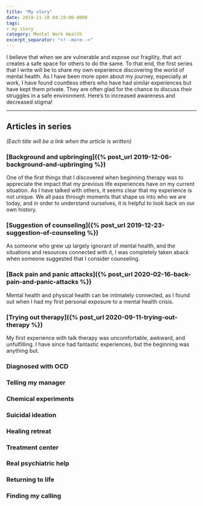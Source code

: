```yaml
---
title: "My story"
date: 2019-11-10 04:19:00-0000
tags:
- my story
category: Mental Work Health
excerpt_separator: "<!--more-->"
---
```


I believe that when we are vulnerable and expose our fragility, that act creates a safe space for others to do the same. To that end, the first series that I write will be to share my own experience discovering the world of mental health. As I have been more open about my journey, especially at work, I have found countless others who have had similar experiences but have kept them private. They are often glad for the chance to discuss their struggles in a safe environment. Here’s to increased awareness and decreased stigma!

<!--more-->
***

## Articles in series
*(Each title will be a link when the article is written)*

### [Background and upbringing]({% post_url 2019-12-06-background-and-upbringing %})
One of the first things that I discovered when beginning therapy was to appreciate the impact that my previous life experiences have on my current situation. As I have talked with others, it seems clear that my experience is not unique. We all pass through moments that shape us into who we are today, and in order to understand ourselves, it is helpful to look back on our own history.

### [Suggestion of counseling]({% post_url 2019-12-23-suggestion-of-counseling %})
As someone who grew up largely ignorant of mental health, and the situations and resources connected with it, I was completely taken aback when someone suggested that I consider counseling.

### [Back pain and panic attacks]({% post_url 2020-02-16-back-pain-and-panic-attacks %})
Mental health and physical health can be intimately connected, as I found out when I had my first personal exposure to a mental health crisis.

### [Trying out therapy]({% post_url 2020-09-11-trying-out-therapy %})
My first experience with talk therapy was uncomfortable, awkward, and unfulfilling. I have since had fantastic experiences, but the beginning was anything but.

### Diagnosed with OCD

### Telling my manager

### Chemical experiments

### Suicidal ideation

### Healing retreat

### Treatment center

### Real psychiatric help

### Returning to life

### Finding my calling